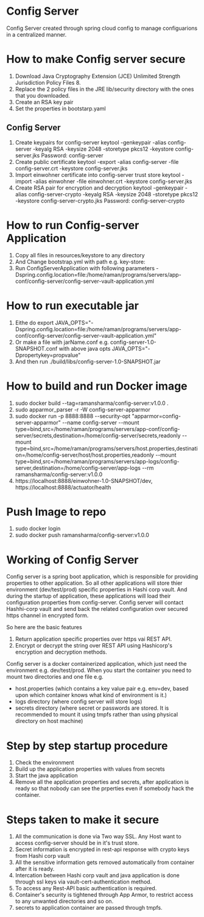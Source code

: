 # Config Server

Config Server created through spring cloud config to manage configuarions in a centralized manner.

How to make Config server secure
================================
1. Download Java Cryptography Extension (JCE) Unlimited Strength Jurisdiction Policy Files 8.
2. Replace the 2 policy files in the JRE lib/security directory with the ones that you downloaded.
3. Create an RSA key pair
4. Set the properties in bootstarp.yaml
    
Config Server
-------------
1. Create keypairs for config-server
 keytool -genkeypair -alias config-server -keyalg RSA -keysize 2048 -storetype pkcs12 -keystore config-server.jks
 Password: config-server
2. Create public certificate
 keytool -export -alias config-server -file config-server.crt -keystore config-server.jks
3. Import einwohner certificate into config-server trust store
 keytool -import -alias einwohner -file einwohner.crt -keystore config-server.jks
4. Create RSA pair for encryption and decryption
  keytool -genkeypair -alias config-server-crypto -keyalg RSA -keysize 2048 -storetype pkcs12 -keystore config-server-crypto.jks
  Password: config-server-crypto

How to run Config-server Application
=====================================
1. Copy all files in resources/keystore to any directory
2. And Change bootstrap.yml with path e.g. key-store:
3. Run ConfigServerApplication with following parameters -Dspring.config.location=file:/home/raman/programs/servers/app-conf/config-server/config-server-vault-application.yml

How to run executable jar
=========================
1. Eithe do export JAVA_OPTS="-Dspring.config.location=file:/home/raman/programs/servers/app-conf/config-server/config-server-vault-application.yml"
2. Or make a file with jarName.conf e.g. config-server-1.0-SNAPSHOT.conf with above java opts JAVA_OPTS="-Dpropertykey=propvalue" 
5. And then run ./build/libs/config-server-1.0-SNAPSHOT.jar

How to build and run Docker image
=================================
1. sudo docker build --tag=ramansharma/config-server:v1.0.0 .
2. sudo apparmor_parser -r -W config-server-apparmor
3. sudo docker run -p 8888:8888 --security-opt "apparmor=config-server-apparmor" --name config-server --mount type=bind,src=/home/raman/programs/servers/app-conf/config-server/secrets,destination=/home/config-server/secrets,readonly --mount type=bind,src=/home/raman/programs/servers/host.properties,destination=/home/config-server/host/host.properties,readonly --mount type=bind,src=/home/raman/programs/servers/app-logs/config-server,destination=/home/config-server/app-logs --rm ramansharma/config-server:v1.0.0
4. https://localhost:8888/einwohner-1.0-SNAPSHOT/dev, https://localhost:8888/actuator/health

Push Image to repo
==================
1. sudo docker login
2. sudo docker push ramansharma/config-server:v1.0.0


Working of Config Server
========================

Config server is a spring boot application, which is responsible for providing properties to other application. So all other applications will store thier
environment (dev/test/prod) specific properties in Hashi corp vault. And during the startup of application, these applications will load their configuration
properties from config-server. Config server will contact Hashhi-corp vault and send back the related configuration over secured https channel in encrypted form.

So here are the basic features
1. Return application specific properties over https vai REST API.
2. Encrypt or decrypt the string over REST API using Hashicorp's encryption and decryption methods.

Config server is a docker containerized application, which just need the environment e.g. dev/test/prod. When you start the container you need to mount
two directories and one file e.g.

- host.properties (which contains a key value pair e.g. env=dev, based upon which container knows what kind of environment is it.)
- logs directory (where config server will store logs)
- secrets directory (where secret or passwords are stored. It is recommended to mount it using tmpfs rather than using physical directory on host machine)

Step by step startup procedure
==============================
1. Check the environment
2. Build up the application properties with values from secrets
3. Start the java application
4. Remove all the application properties and secrets, after application is ready so that nobody can see the prperties even if somebody hack the container.

Steps taken to make it secure
=============================
1. All the communication is done via Two way SSL. Any Host want to access config-server should be in it's trust store.
2. Secret information is encrypted in rest-api response with crypto keys from Hashi corp vault
3. All the sensitive information gets removed automatically from container after it is ready.
4. Intercation between Hashi corp vault and java application is done through ssl keys via vault-cert-authentication method.
5. To access any Rest-API basic authentication is required.
6. Container's security is tightened through App Armor, to restrict access to any unwanted directories and so on.
7. secrets to application container are passed through tmpfs. 

